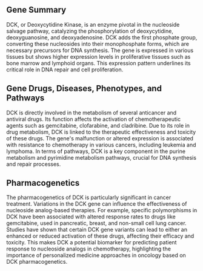 ## Gene Summary
DCK, or Deoxycytidine Kinase, is an enzyme pivotal in the nucleoside salvage pathway, catalyzing the phosphorylation of deoxycytidine, deoxyguanosine, and deoxyadenosine. DCK adds the first phosphate group, converting these nucleosides into their monophosphate forms, which are necessary precursors for DNA synthesis. The gene is expressed in various tissues but shows higher expression levels in proliferative tissues such as bone marrow and lymphoid organs. This expression pattern underlines its critical role in DNA repair and cell proliferation.

## Gene Drugs, Diseases, Phenotypes, and Pathways
DCK is directly involved in the metabolism of several anticancer and antiviral drugs. Its function affects the activation of chemotherapeutic agents such as gemcitabine, clofarabine, and cladribine. Due to its role in drug metabolism, DCK is linked to the therapeutic effectiveness and toxicity of these drugs. The gene's malfunction or altered expression is associated with resistance to chemotherapy in various cancers, including leukemia and lymphoma. In terms of pathways, DCK is a key component in the purine metabolism and pyrimidine metabolism pathways, crucial for DNA synthesis and repair processes.

## Pharmacogenetics
The pharmacogenetics of DCK is particularly significant in cancer treatment. Variations in the DCK gene can influence the effectiveness of nucleoside analog-based therapies. For example, specific polymorphisms in DCK have been associated with altered response rates to drugs like gemcitabine, used in pancreatic, breast, and non-small cell lung cancer. Studies have shown that certain DCK gene variants can lead to either an enhanced or reduced activation of these drugs, affecting their efficacy and toxicity. This makes DCK a potential biomarker for predicting patient response to nucleoside analogs in chemotherapy, highlighting the importance of personalized medicine approaches in oncology based on DCK pharmacogenetics.